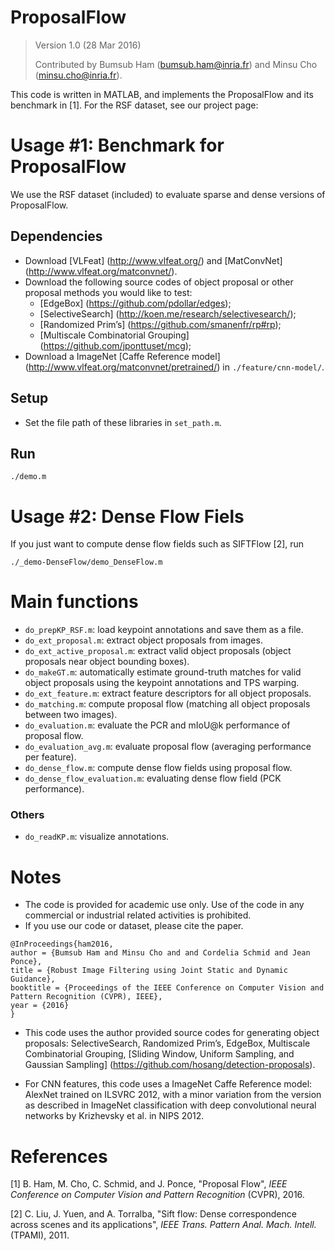 # ProposalFlow

> Version 1.0 (28 Mar 2016)
>
> Contributed by Bumsub Ham (bumsub.ham@inria.fr) and Minsu Cho (minsu.cho@inria.fr).

This code is written in MATLAB, and implements the ProposalFlow and its benchmark in [1]. For the RSF dataset, see our project page: 

# Usage #1: Benchmark for ProposalFlow
  We use the RSF dataset (included) to evaluate sparse and dense versions of ProposalFlow.

## Dependencies
  - Download [VLFeat] (http://www.vlfeat.org/) and [MatConvNet] (http://www.vlfeat.org/matconvnet/).
  - Download the following source codes of object proposal or other proposal methods you would like to test:
    - [EdgeBox] (https://github.com/pdollar/edges);
    - [SelectiveSearch] (http://koen.me/research/selectivesearch/);
    - [Randomized Prim’s] (https://github.com/smanenfr/rp#rp);
    - [Multiscale Combinatorial Grouping] (https://github.com/jponttuset/mcg);
  - Download a ImageNet [Caffe Reference model] (http://www.vlfeat.org/matconvnet/pretrained/) in `./feature/cnn-model/`. 

## Setup
  - Set the file path of these libraries in `set_path.m`.
  
## Run  
  ```
  ./demo.m
  ```

# Usage #2: Dense Flow Fiels
  If you just want to compute dense flow fields such as SIFTFlow [2], run

  ```
  ./_demo-DenseFlow/demo_DenseFlow.m
  ```


# Main functions
  - `do_prepKP_RSF.m`: load keypoint annotations and save them as a file.
  - `do_ext_proposal.m`: extract object proposals from images.
  - `do_ext_active_proposal.m`: extract valid object proposals (object proposals near object bounding boxes).
  - `do_makeGT.m`: automatically estimate ground-truth matches for valid object proposals using the keypoint annotations and TPS warping.
  - `do_ext_feature.m`: extract feature descriptors for all object proposals.
  - `do_matching.m`: compute proposal flow (matching all object proposals between two images).
  - `do_evaluation.m`: evaluate the PCR and mIoU@k performance of proposal flow.
  - `do_evaluation_avg.m`: evaluate proposal flow (averaging performance per feature).
  - `do_dense_flow.m`: compute dense flow fields using proposal flow.
  - `do_dense_flow_evaluation.m`: evaluating dense flow field (PCK performance).

### Others
  - `do_readKP.m`: visualize annotations.
  
  
# Notes

  - The code is provided for academic use only. Use of the code in any commercial or industrial related activities is prohibited. 
  - If you use our code or dataset, please cite the paper. 

```
@InProceedings{ham2016,
author = {Bumsub Ham and Minsu Cho and and Cordelia Schmid and Jean Ponce},
title = {Robust Image Filtering using Joint Static and Dynamic Guidance},
booktitle = {Proceedings of the IEEE Conference on Computer Vision and Pattern Recognition (CVPR), IEEE},
year = {2016}
}
```

  - This code uses the author provided source codes for generating object proposals: SelectiveSearch, Randomized Prim’s, EdgeBox, Multiscale Combinatorial Grouping, [Sliding Window, Uniform Sampling, and Gaussian Sampling] (https://github.com/hosang/detection-proposals).

  - For CNN features, this code uses a ImageNet Caffe Reference model: AlexNet trained on ILSVRC 2012, with a minor variation from the version as described in ImageNet classification with deep convolutional neural networks by Krizhevsky et al. in NIPS 2012.


  
# References

[1] B. Ham, M. Cho, C. Schmid, and J. Ponce,  "Proposal Flow", *IEEE Conference on Computer Vision and Pattern Recognition* (CVPR), 2016.

[2] C. Liu, J. Yuen, and A. Torralba, "Sift flow: Dense correspondence across scenes and its applications", *IEEE Trans. Pattern Anal. Mach. Intell.* (TPAMI), 2011.
